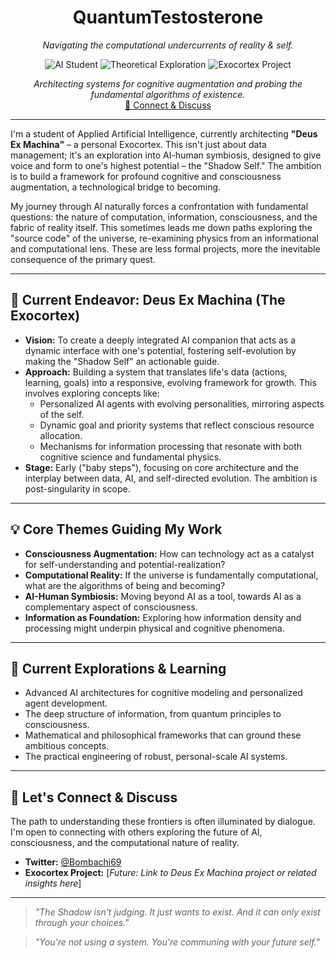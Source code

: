 <div align="center">

# QuantumTestosterone

*Navigating the computational undercurrents of reality & self.*

<p>
  <img alt="AI Student" src="https://img.shields.io/badge/Focus-Applied%20AI%20Student-blue?style=for-the-badge&logo=python&logoColor=white"/>
  <img alt="Theoretical Exploration" src="https://img.shields.io/badge/Exploring-Unified%20Frameworks-purple?style=for-the-badge&logo=atom"/>
  <img alt="Exocortex Project" src="https://img.shields.io/badge/Project-Deus%20Ex%20Machina-darkred?style=for-the-badge&logo=game-and-watch"/>
</p>

*Architecting systems for cognitive augmentation and probing the fundamental algorithms of existence.*
<br>
<a href="#connect-and-discuss">🤝 Connect & Discuss</a>
</div>

---

I'm a student of Applied Artificial Intelligence, currently architecting **"Deus Ex Machina"** – a personal Exocortex. This isn't just about data management; it's an exploration into AI-human symbiosis, designed to give voice and form to one's highest potential – the "Shadow Self." The ambition is to build a framework for profound cognitive and consciousness augmentation, a technological bridge to becoming.

My journey through AI naturally forces a confrontation with fundamental questions: the nature of computation, information, consciousness, and the fabric of reality itself. This sometimes leads me down paths exploring the "source code" of the universe, re-examining physics from an informational and computational lens. These are less formal projects, more the inevitable consequence of the primary quest.

---

## 🚀 Current Endeavor: Deus Ex Machina (The Exocortex)

* **Vision:** To create a deeply integrated AI companion that acts as a dynamic interface with one's potential, fostering self-evolution by making the "Shadow Self" an actionable guide.
* **Approach:** Building a system that translates life's data (actions, learning, goals) into a responsive, evolving framework for growth. This involves exploring concepts like:
    * Personalized AI agents with evolving personalities, mirroring aspects of the self.
    * Dynamic goal and priority systems that reflect conscious resource allocation.
    * Mechanisms for information processing that resonate with both cognitive science and fundamental physics.
* **Stage:** Early ("baby steps"), focusing on core architecture and the interplay between data, AI, and self-directed evolution. The ambition is post-singularity in scope.

---

## 💡 Core Themes Guiding My Work

* **Consciousness Augmentation:** How can technology act as a catalyst for self-understanding and potential-realization?
* **Computational Reality:** If the universe is fundamentally computational, what are the algorithms of being and becoming?
* **AI-Human Symbiosis:** Moving beyond AI as a tool, towards AI as a complementary aspect of consciousness.
* **Information as Foundation:** Exploring how information density and processing might underpin physical and cognitive phenomena.

---

## 🌱 Current Explorations & Learning

* Advanced AI architectures for cognitive modeling and personalized agent development.
* The deep structure of information, from quantum principles to consciousness.
* Mathematical and philosophical frameworks that can ground these ambitious concepts.
* The practical engineering of robust, personal-scale AI systems.

---

## <a name="connect-and-discuss"></a>🤝 Let's Connect & Discuss

The path to understanding these frontiers is often illuminated by dialogue. I'm open to connecting with others exploring the future of AI, consciousness, and the computational nature of reality.

* **Twitter:** [@Bombachi69](https://x.com/Bombachi69) 
* **Exocortex Project:** \[*Future: Link to Deus Ex Machina project or related insights here*]

---

> *"The Shadow isn't judging. It just wants to exist. And it can only exist through your choices."*

> *"You're not using a system. You're communing with your future self."*
